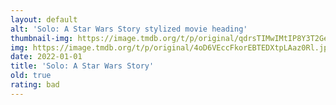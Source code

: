 ```yaml
---
layout: default
alt: 'Solo: A Star Wars Story stylized movie heading'
thumbnail-img: https://image.tmdb.org/t/p/original/qdrsTIMwIMtIP8Y3T2Ge6DTx1fg.png
img: https://image.tmdb.org/t/p/original/4oD6VEccFkorEBTEDXtpLAaz0Rl.jpg
date: 2022-01-01
title: 'Solo: A Star Wars Story'
old: true
rating: bad
---
```

